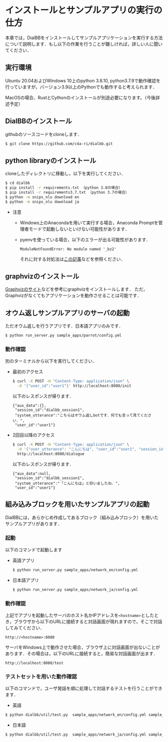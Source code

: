 # インストールとサンプルアプリの実行の仕方

本章では，DialBBをインストールしてサンプルアプリケーションを実行する方法について説明します．もし以下の作業を行うことが難しければ，詳しい人に聞いてください．

## 実行環境

Ubuntu 20.04およびWindows 10上のpython 3.8.10, python3.7.9で動作確認を行っていますが，バージョン3.9以上のPythonでも動作すると考えられます．

MacOSの場合、RustとCythonのインストールが別途必要になります。（今後詳述予定）

## DialBBのインストール

githubのソースコードをcloneします．

```sh
$ git clone https://github.com/c4a-ri/dialbb.git
```

## python libraryのインストール

cloneしたディレクトリに移動し，以下を実行してください．

```sh
$ cd dialbb
$ pip install -r requirements.txt （python 3.8の場合）
$ pip install -r requirements3.7.txt （python 3.7の場合）
$ python -m snips_nlu download en
$ python -m snips_nlu download ja
```

- 注意

  - Windows上のAnacondaを用いて実行する場合，Anaconda Promptを管理者モードで起動しないといけない可能性があります．

  - pyenvを使っている場合，以下のエラーが出る可能性があります．
    ```
	ModuleNotFoundError: No module named '_bz2' 
	```
	それに対する対処法は[この記事](https://qiita.com/kasajei/items/5e22161b62f4b84787bc)などを参照ください．


## graphvizのインストール

[Graphvizのサイト](https://graphviz.org/download/)などを参考にgraphvizをインストールします．
ただ，Graphvizがなくてもアプリケーションを動作させることは可能です．

## オウム返しサンプルアプリのサーバの起動

ただオウム返しを行うアプリです．日本語アプリのみです．

```sh
$ python run_server.py sample_apps/parrot/config.yml
```

### 動作確認

別のターミナルから以下を実行してください．

- 最初のアクセス

  ```sh
  $ curl -X POST -H "Content-Type: application/json" \
    -d '{"user_id":"user1"}' http://localhost:8080/init
  ```
   以下のレスポンスが帰ります．

  ```
  {"aux_data":{},
   "session_id":"dialbb_session1",
   "system_utterance":"こちらはオウム返しbotです．何でも言って見てください．",
   "user_id":"user1"}
  ```

- 2回目以降のアクセス

  ```sh
  $ curl -X POST -H "Content-Type: application/json" \
    -d '{"user_utterance": "こんにちは", "user_id":"user1", "session_id":"dialbb_session1"}' \
	http://localhost:8080/dialogue
  ```
   以下のレスポンスが帰ります．

  ```
  {"aux_data":null,
   "session_id":"dialbb_session1",
   "system_utterance":"「こんにちは」と仰いましたね．",
   "user_id":"user1"}
  ```

## 組み込みブロックを用いたサンプルアプリの起動

DialBBには，あらかじめ作成してあるブロック（組み込みブロック）を用いたサンプルアプリがあります．

### 起動

以下のコマンドで起動します


- 英語アプリ

  ```sh
  $ python run_server.py sample_apps/network_en/config.yml 
  ```

- 日本語アプリ

  ```sh
  $ python run_server.py sample_apps/network_ja/config.yml 
  ```

### 動作確認

上記でアプリを起動したサーバのホスト名かIPアドレスを`<hostname>`としたとき，ブラウザから以下のURLに接続すると対話画面が現れますので，そこで対話してみてください．

```
http://<hostname>:8080 
```

サーバをWindows上で動作させた場合，ブラウザ上に対話画面が出ないことがあります．その場合は，以下のURLに接続すると，簡易な対話画面が出ます．

```
http://localhost:8080/test
```
    
### テストセットを用いた動作確認

以下のコマンドで，ユーザ発話を順に処理して対話するテストを行うことができます．

  - 英語

  ```sh
  $ python dialbb/util/test.py  sample_apps/network_en/config.yml sample_apps/network_en/test_inputs.json
  ```

  - 日本語

  ```sh
  $ python dialbb/util/test.py  sample_apps/network_ja/config.yml sample_apps/network_ja/test_inputs.json
  ```

